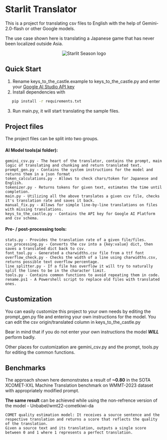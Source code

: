 ﻿# Starlit Translator

This is a project for translating csv files to English with the help of Gemini-2.0-flash or other Google models.

The use case shown here is translating a Japanese game that has never been localized outside Asia.

<p align="center">
    <img src="https://project-imas.wiki/images/d/d5/StarlitSeasonLogo.png"  alt="Starlit Season logo"/>
</p>

## Quick Start
1. Rename keys_to_the_castle.example to keys_to_the_castle.py and enter your [Google AI Studio API key](https://aistudio.google.com/apikey)
2. Install dependencies with 
```bash
   pip install -r requirements.txt
```
3. Run main.py, it will start translating the sample files.


## Project files
The project files can be split into two groups.
#### AI Model tools(ai folder):
    gemini_csv.py - The heart of the translator, contains the prompt, main logic of translating and chunking and return translated text.
    prompt_gen.py - Contains the system instructions for the model and returns them in a json format
    token_calculations.py - Allows to check chars/token for Japanese and English.
    tokenizer.py - Returns tokens for given text, estimates the time until completion.
    main.py - Utilizing all the above translates a given csv file, checks it's translation rate and saves it back.
    manual_fix.py - Allows for simple line-by-line translations on files with missing translations. 
    keys_to_the_castle.py - Contains the API key for Google AI Platform and csv schema.
    
#### Pre- / post-processing tools:
    stats.py - Provides the translation rate of a given file/files.
    csv_processing.py - Converts the csv into a {key:value} dict, then saves a translated dict back to csv.
    font_tool.py - Generated a charwidths.csv file from a ttf font
    overflow_check.py - Checks the width of a line using charwidths.csv, returns possible text overflow percentage.
    line_splitter.py - If a file has overflow it will try to naturally split the lines to be in the character limit.
    tools.py - Contains common functions to avoid repeating them in code.
    rename.ps1 - A Powershell script to replace old files with translated ones.


## Customization 
You can easily customize this project to your own needs by editing the prompt_gen.py file and entering your own instructions for the model.
You can edit the csv origin/translated column in keys_to_the_castle.py

Bear in mind that if you do not enter your own instructions the model ***WILL*** perform badly.

Other places for customization are gemini_csv.py and the prompt, tools.py for editing the common functions.

## Benchmarks
The approach shown here demonstrates a result of **~0.80** in the SOTA XCOMET-XXL Machine Translation benchmark on WMMT-2023 dataset with appropriately modified prompt. 

**The same result** can be achieved while using the non-refrence version of the model - Unbabel/wmt22-cometkiwi-da

    COMET quality estimation model: It receives a source sentence and the respective translation and returns a score that reflects the quality of the translation.
    Given a source text and its translation, outputs a single score between 0 and 1 where 1 represents a perfect translation.

